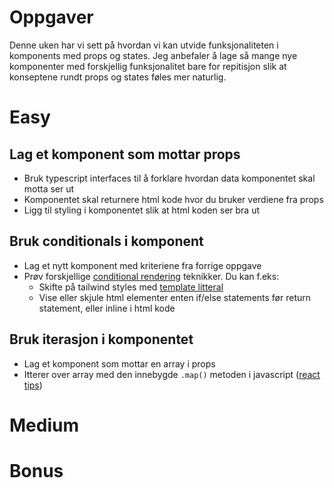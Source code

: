 # Oppgaver
Denne uken har vi sett på hvordan vi kan utvide funksjonaliteten i komponents med props og states. Jeg anbefaler å lage så mange nye komponenter med forskjellig funksjonalitet bare for repitisjon slik at konseptene rundt props og states føles mer naturlig.

# Easy
## Lag et komponent som mottar props
- Bruk typescript interfaces til å forklare hvordan data komponentet skal motta ser ut
- Komponentet skal returnere html kode hvor du bruker verdiene fra props
- Ligg til styling i komponentet slik at html koden ser bra ut

## Bruk conditionals i komponent
- Lag et nytt komponent med kriteriene fra forrige oppgave
- Prøv forskjellige [conditional rendering](https://react.dev/learn/conditional-rendering) teknikker. Du kan f.eks:
  - Skifte på tailwind styles med [template litteral](https://developer.mozilla.org/en-US/docs/Web/JavaScript/Reference/Template_literals)
  - Vise eller skjule html elementer enten if/else statements før return statement, eller inline i html kode

## Bruk iterasjon i komponentet
- Lag et komponent som mottar en array i props
- Itterer over array med den innebygde `.map()` metoden i javascript ([react tips](https://react.dev/learn/rendering-lists))

# Medium

# Bonus